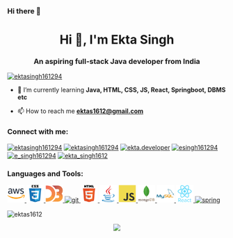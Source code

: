 ### Hi there 👋

<h1 align="center">Hi 👋, I'm Ekta Singh</h1>
<h3 align="center">An aspiring full-stack Java developer from India</h3>

<p align="left"> <a href="https://twitter.com/ektasingh161294" target="blank"><img src="https://img.shields.io/twitter/follow/ektasingh161294?logo=twitter&style=for-the-badge" alt="ektasingh161294" /></a> </p>

- 🌱 I’m currently learning **Java, HTML, CSS, JS, React, Springboot, DBMS etc**

- 📫 How to reach me **ektas1612@gmail.com**

<h3 align="left">Connect with me:</h3>
<p align="left">
<a href="https://twitter.com/ektasingh161294" target="blank"><img align="center" src="https://raw.githubusercontent.com/rahuldkjain/github-profile-readme-generator/master/src/images/icons/Social/twitter.svg" alt="ektasingh161294" height="30" width="40" /></a>
<a href="https://linkedin.com/in/ektasingh161294" target="blank"><img align="center" src="https://raw.githubusercontent.com/rahuldkjain/github-profile-readme-generator/master/src/images/icons/Social/linked-in-alt.svg" alt="ektasingh161294" height="30" width="40" /></a>
<a href="https://instagram.com/ekta.developer" target="blank"><img align="center" src="https://raw.githubusercontent.com/rahuldkjain/github-profile-readme-generator/master/src/images/icons/Social/instagram.svg" alt="ekta.developer" height="30" width="40" /></a>
<a href="https://www.codechef.com/users/esingh161294" target="blank"><img align="center" src="https://cdn.jsdelivr.net/npm/simple-icons@3.1.0/icons/codechef.svg" alt="esingh161294" height="30" width="40" /></a>
<a href="https://www.hackerrank.com/e_singh161294" target="blank"><img align="center" src="https://raw.githubusercontent.com/rahuldkjain/github-profile-readme-generator/master/src/images/icons/Social/hackerrank.svg" alt="e_singh161294" height="30" width="40" /></a>
<a href="https://www.leetcode.com/ekta_singh1612" target="blank"><img align="center" src="https://raw.githubusercontent.com/rahuldkjain/github-profile-readme-generator/master/src/images/icons/Social/leet-code.svg" alt="ekta_singh1612" height="30" width="40" /></a>
</p>

<h3 align="left">Languages and Tools:</h3>
<p align="left"> <a href="https://aws.amazon.com" target="_blank" rel="noreferrer"> <img src="https://raw.githubusercontent.com/devicons/devicon/master/icons/amazonwebservices/amazonwebservices-original-wordmark.svg" alt="aws" width="40" height="40"/> </a> <a href="https://www.w3schools.com/css/" target="_blank" rel="noreferrer"> <img src="https://raw.githubusercontent.com/devicons/devicon/master/icons/css3/css3-original-wordmark.svg" alt="css3" width="40" height="40"/> </a> <a href="https://d3js.org/" target="_blank" rel="noreferrer"> <img src="https://raw.githubusercontent.com/devicons/devicon/master/icons/d3js/d3js-original.svg" alt="d3js" width="40" height="40"/> </a> <a href="https://git-scm.com/" target="_blank" rel="noreferrer"> <img src="https://www.vectorlogo.zone/logos/git-scm/git-scm-icon.svg" alt="git" width="40" height="40"/> </a> <a href="https://www.w3.org/html/" target="_blank" rel="noreferrer"> <img src="https://raw.githubusercontent.com/devicons/devicon/master/icons/html5/html5-original-wordmark.svg" alt="html5" width="40" height="40"/> </a> <a href="https://www.java.com" target="_blank" rel="noreferrer"> <img src="https://raw.githubusercontent.com/devicons/devicon/master/icons/java/java-original.svg" alt="java" width="40" height="40"/> </a> <a href="https://developer.mozilla.org/en-US/docs/Web/JavaScript" target="_blank" rel="noreferrer"> <img src="https://raw.githubusercontent.com/devicons/devicon/master/icons/javascript/javascript-original.svg" alt="javascript" width="40" height="40"/> </a> <a href="https://www.mongodb.com/" target="_blank" rel="noreferrer"> <img src="https://raw.githubusercontent.com/devicons/devicon/master/icons/mongodb/mongodb-original-wordmark.svg" alt="mongodb" width="40" height="40"/> </a> <a href="https://www.mysql.com/" target="_blank" rel="noreferrer"> <img src="https://raw.githubusercontent.com/devicons/devicon/master/icons/mysql/mysql-original-wordmark.svg" alt="mysql" width="40" height="40"/> </a> <a href="https://reactjs.org/" target="_blank" rel="noreferrer"> <img src="https://raw.githubusercontent.com/devicons/devicon/master/icons/react/react-original-wordmark.svg" alt="react" width="40" height="40"/> </a> <a href="https://spring.io/" target="_blank" rel="noreferrer"> <img src="https://www.vectorlogo.zone/logos/springio/springio-icon.svg" alt="spring" width="40" height="40"/> </a> </p>

<p><img align="center" src="https://github-readme-stats.vercel.app/api/top-langs?username=ektas1612&show_icons=true&locale=en&layout=compact" alt="ektas1612" /></p>

<p align="center">
    <a href="https://git.io/streak-stats"><img src="https://streak-stats.demolab.com?user=ektas1612"/></a>
</p>
<!--<p><img align="center" src="[![GitHub Streak](https://streak-stats.demolab.com/?user=DenverCoder1)](https://git.io/streak-stats)" /></p>
[![GitHub Streak](https://streak-stats.demolab.com/?user=ektas1612)](https://git.io/streak-stats)
[![GitHub Streak](https://streak-stats.demolab.com/?user=ektas1612&theme=dark)](https://git.io/streak-stats)
https://github-readme-streak-stats.herokuapp.com/?user=ektas1612-->

